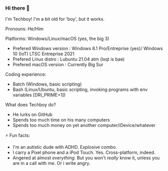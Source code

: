 ### Hi there 👋
I'm Techboy! I'm a bit old for 'boy', but it works.

Pronouns: He/Him

Platforms: Windows/Linux/macOS (yes, the big 3)
- Prefered Windows version : Windows 8.1 Pro/Entreprise (yes)/ Windows 10 (IoT) LTSC Entreprise 2021
- Prefered Linux distro : Lubuntu 21.04 atm (lxqt is bae)
- Prefered macOS version : Currently Big Sur

Coding experience:
- Batch (Windows, basic scripting)
- Bash (Linux/Ubuntu, basic scripting, invoking programs with env variables [DRI_PRIME=1])

What does Techboy do?
- He lurks on GitHub
- Spends too much time on his many computers
- Spends too much money on yet another computer/iDevice/whatever

⚡ Fun facts:
- I'm an autistic dude with ADHD. Explosive combo.
- I carry a Pixel phone and a iPod Touch. Yes. Cross-platform, indeed.
- Angered at almost *everything*. But you won't *really* know it, unless you are in a call with me. Or i write angry. 
<!--
**techboy411/techboy411** is a ✨ _special_ ✨ repository because its `README.md` (this file) appears on your GitHub profile.

Here are some ideas to get you started:

- 🔭 I’m currently working on ...
- 🌱 I’m currently learning ...
- 👯 I’m looking to collaborate on ...
- 🤔 I’m looking for help with ...
- 💬 Ask me about ...
- 📫 How to reach me: ...
- 😄 Pronouns: ...
- ⚡ Fun fact: ...
-->
